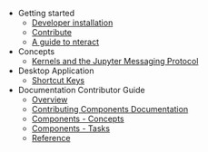 * Getting started
    * [Developer installation](getting-started/install.md)
    * [Contribute](getting-started/contribute.md)
    * [A guide to nteract](getting-started/nteract-guide.md)
* Concepts
    * [Kernels and the Jupyter Messaging Protocol](concepts/kernels.md)
* Desktop Application
    * [Shortcut Keys](desktop/shortcut-keys.md)
* Documentation Contributor Guide
    * [Overview](doc-contributor/overview.md)
    * [Contributing Components Documentation](doc-contributor/createdoc-components.md)
    - [Components - Concepts](doc-contributor/components-concepts.md)
    - [Components - Tasks](doc-contributor/components-tasks.md)
    - [Reference](doc-contributor/reference.md)
